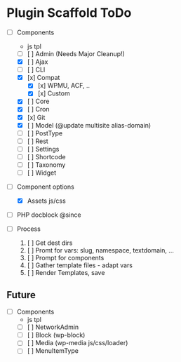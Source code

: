 Plugin Scaffold ToDo
====================

 - [ ] Components
	 - js tpl
     - [ ] [ ] Admin (Needs Major Cleanup!)
     - [x] [ ] Ajax
     - [ ] [ ] CLI
     - [x] [x] Compat
         - [x] [x] WPMU, ACF, ..
         - [x] [x] Custom
     - [x] [ ] Core
	 - [x] [ ] Cron
	 - [x] [x] Git
     - [x] [ ] Model (@update multisite alias-domain)
     - [ ] [ ] PostType
     - [ ] [ ] Rest
     - [ ] [ ] Settings
     - [ ] [ ] Shortcode
     - [ ] [ ] Taxonomy
     - [ ] [ ] Widget
 - [ ] Component options
     - [x] Assets js/css


 - [ ] PHP docblock @since

 - [ ] Process
     1. [ ] Get dest dirs
     2. [ ] Promt for vars: slug, namespace, textdomain, ...
     3. [ ] Prompt for components
     3. [ ] Gather template files - adapt vars
     4. [ ] Render Templates, save

## Future
- [ ] Components
	- js tpl
	- [ ] [ ] NetworkAdmin
	- [ ] [ ] Block (wp-block)
	- [ ] [ ] Media (wp-media js/css/loader)
	- [ ] [ ] MenuItemType
